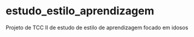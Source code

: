 # estudo_estilo_aprendizagem
Projeto de TCC II de estudo de estilo de aprendizagem focado em idosos
